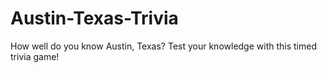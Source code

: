 # Austin-Texas-Trivia
How well do you know Austin, Texas? Test your knowledge with this timed trivia game! 
